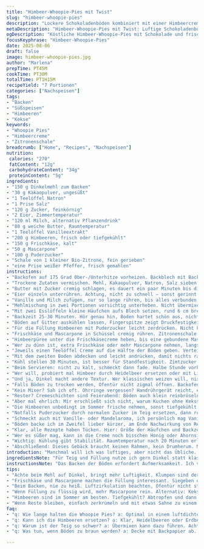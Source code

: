 ```yaml
---
title: "Himbeer-Whoopie-Pies mit Twist"
slug: "himbeer-whoopie-pies"
description: "Lockere Schokoladenböden kombiniert mit einer Himbeercreme, aufgepeppt durch einen Hauch Zitronenschale und ein bisschen weißen Pfeffer. Der Teig wird mit Kakaopulver und Dinkelmehl gemacht, eine kleine Abweichung vom klassischen Weizen, damit es etwas luftiger und weniger kompakt wird. Die Füllung verzichte ich teilweise auf Butter, ersetze sie durch Frischkäse, gibt eine schön frische Note. Wer Fruchtpüree zu flüssig findet, fügt etwas Mascarpone hinzu, damit die Creme standfester bleibt. Wichtig: auf Geräusche achten, wenn die Böden backen. Kein Wackeln, sonst zu feucht. Aroma von dunkler Schokolade trifft auf fruchtige Frische. Leicht klebrig, nicht zäh. Rund 7 Stück aus der Menge. Keine umständlichen Geräte, nur kleine Tricks."
metaDescription: "Himbeer-Whoopie-Pies mit Twist: Luftige Schokoladenböden, Himbeercreme und ein Hauch Zitronenschale – ein Genuss für die Sinne."
ogDescription: "Köstliche Himbeer-Whoopie-Pies mit Schokolade und frischen Aromen – perfekt für besondere Anlässe oder einfach zum Naschen."
focusKeyphrase: "Himbeer-Whoopie-Pies"
date: 2025-08-06
draft: false
image: himbeer-whoopie-pies.jpg
author: "Marlena"
prepTime: PT45M
cookTime: PT30M
totalTime: PT1H15M
recipeYield: "7 Portionen"
categories: ["Nachspeisen"]
tags:
- "Backen"
- "Süßspeisen"
- "Himbeeren"
- "Kekse"
keywords:
- "Whoopie Pies"
- "Himbeercreme"
- "Zitronenschale"
breadcrumb: ["Home", "Recipes", "Nachspeisen"]
nutrition: 
 calories: "270"
 fatContent: "12g"
 carbohydrateContent: "34g"
 proteinContent: "5g"
ingredients:
- "150 g Dinkelmehl zum Backen"
- "30 g Kakaopulver, ungesüßt"
- "1 Teelöffel Natron"
- "1 Prise Salz"
- "120 g Zucker, feinkörnig"
- "2 Eier, Zimmertemperatur"
- "120 ml Milch, alternativ Pflanzendrink"
- "80 g weiche Butter, Raumtemperatur"
- "1 Teelöffel Vanilleextrakt"
- "200 g Himbeeren, frisch oder tiefgekühlt"
- "150 g Frischkäse, kalt"
- "50 g Mascarpone"
- "100 g Puderzucker"
- "Schale von 1 kleiner Bio-Zitrone, fein gerieben"
- "eine Prise weißer Pfeffer, frisch gemahlen"
instructions:
- "Backofen auf 175 Grad Ober-/Unterhitze vorheizen. Backblech mit Backpapier auslegen; keine Angst vor Papierflusen, lieber mit als ohne."
- "Trockene Zutaten vermischen. Mehl, Kakaopulver, Natron, Salz sieben oder mehrfach durchrühren, um Klumpen zu vermeiden."
- "Butter mit Zucker cremig schlagen, es dauert ein paar Minuten bis die Masse heller und fluffig ist. Geduld, lohnt sich zwischendurch mal abschlecken."
- "Eier einzeln unterrühren. Achtung, nicht zu schnell – sonst gerinnt die Masse."
- "Vanille und Milch zufügen, nur so lange rühren, bis alles verbunden ist. Teig wird samtig, leicht dickflüssig."
- "Mehlmischung in zwei Portionen vorsichtig unterheben. Nicht übermixen, sonst wird der Kuchen schwer."
- "Mit zwei Esslöffeln kleine Häufchen aufs Blech setzen, rund 6 cm breit etwa. Zwischen den Häufchen Basis lassen; die breiten sich noch."
- "Backzeit 25-30 Minuten. Hör genau hin, Boden hartet schön aus, nicht mehr klebrig am Zahnstocher. Oberflächen im Ofen knistern leicht, das ist kein Fehler."
- "Böden auf Gitter auskühlen lassen, Fingerspitze zeigt Druckfestigkeit. Noch warm? Fingerabdruck bleibt? Abkühlen lassen."
- "Für die Füllung Himbeeren mit Puderzucker leicht zerdrücken. Nicht komplett pürieren, etwas Struktur behalten."
- "Frischkäse und Mascarpone in Schüssel cremig rühren. Zitronenschale und weißen Pfeffer unterrühren – der Clou, nicht zu scharf oder zittrig. Dezent, macht Spaß."
- "Himbeerpüree unter die Frischkäsecreme heben, bis eine gebundene Masse entsteht. Sollte nicht zu flüssig, sonst geht die Form verloren."
- "Wer zu dünn ist, extra Frischkäse oder mehr Mascarpone nehmen, langsam einarbeiten."
- "Jeweils einen Teelöffel Creme auf die Hälfte der Böden geben. Verteile mit Rückseite des Löffels, vorsichtig, nicht drücken, sonst pattet die Creme aus."
- "Mit dem zweiten Boden abdecken und leicht andrücken, damit nichts rausläuft. Kurz ruhen lassen, Aromen verbinden sich."
- "Kühl stellen 30 Minuten, ist besser für Standfestigkeit. Zimtzucker passt auch gut statt weißem Pfeffer, falls Lieblingsgewürz."
- "Beim Servieren: nicht zu kalt, schmeckt dann fade. Halbe Stunde vorher rausnehmen, so entwickeln die Aromen Charakter."
- "Wer will, probiert mal Himbeer durch Heidelbeer ersetzen oder mit Limettenschale statt Zitrone experimentieren. Frische, trotzdem der üblichen Süße entkommen."
- "Und ja, Dinkel macht andere Textur. Wer klassischen weizen will, nix dagegen. Aber ich mag diese leichtere Variante und das weniger dumpfe Gefühl."
- "Falls Böden zu trocken werden, Ofentür nicht zigmal öffnen. Backofen checken lieber übers Fenster, Luftzug rauszieht Feuchtigkeit zu schnell."
- "Kein Mixer? Sah ich oft. Ohrringe vergessen? Handrührgerät reicht, einfach etwas länger rühren, wichtig: Butter weich."
- "Rester? Cremeschichten sind Feierabend: Böden auch klein reinbröseln, bisschen Sahne obendrauf, 10 Minuten in Kühlschrank. Trifle nearly."
- "Aber mal ehrlich: Mir erschließt sich nicht, warum Kuchen ohne Keksstruktur. Whoopie eben. Wie kleiner Kuchen zum Anfassen, klarer Fall, wobei jeder was anderes erwartet."
- "Die Himbeeren unbedingt im Sommer frische nehmen, sonst tiefgekühlt mit vorher abtropfen lassen. Sonst lahmt die Creme oder zu wässrig."
- "Notfalls Puderzucker durch normalen Zucker im Teig ersetzen, dann ruhig etwas mehr Milch, um Feuchtigkeit reinzubringen. Zucker plus Butter erledigen Geschmack und Textur gut genug."
- "Schmeckt auch mit Vanille- oder Mandelaroma, ich persönlich mag Vanille pur, weil Kakaoteig schon viel Charakter hat."
- "Böden backe ich im Zweifel lieber kürzer, am Ende Nachwirkung von Restwärme beachten. Da wird es noch fester, verschwitztes Innenleben vermeiden."
- "Klar, alle Rezepte haben Tücken. Hier: Größe der Häufchen und Backzeit entscheidend, schmeckt mir sonst zu trocken oder zu matschig."
- "Wer es süßer mag, kann in die Creme noch bisschen Honig oder Ahornsirup rühren. Dezent, nicht übertreiben."
- "Wichtig: Kühlung gibt Stabilität. Raumtemperatur nach 20 Minuten erlaubt, sonst sauer der Frischkäse. Die Konsistenz kann sonst entgleisen, ich spreche aus Erfahrung."
- "Abschließend: Dieses Gebäck braucht keinen Rahmen, kein Drumherum. Mach es, probiere es. Kein großes Tamtam, aber mit Liebe und ein bisschen frechem Pfiff."
introduction: "Manchmal will ich was luftiges, aber nicht das Übliche. Ein Gebäck, das aussieht wie Kuchen, sich aber weich wie Kissen anfühlt. Whoopie Pies bieten mehr als Süßkram - ich experimentiere gern mit Zutaten und Mengen. Himbeeren zu nehmen, ohne die Füllung zu fluten, ist tricky. Mit Zitronenschale und weißem Pfeffer kommt ein unerwarteter Kick rein. Dinkelmehl macht's leichter, vertraue ich seit letzten Malen. Der Trick liegt im Timing, beim Backen nicht zu groß und nicht zu klein werden lassen. ;) Erinnert an kleine Geschichten, die man schnell verschlingt oder langsam genießt. Viel handwerklicher als gedacht. Vom Gefühl heraniert an Tradition, doch neugierig auf Neues. Keine Crème unbedingt nur süß, sondern mit Ecken und Kanten."
ingredientsNote: "Für Teig und Füllung nutze ich gern Dinkel statt klassischen Weizen, das gibt diesen unverwechselbaren Hauch von Leichtigkeit. Den Zucker habe ich angepasst, nicht zu viel, sonst geht die zarte Textur verloren. Wichtig: Butter auf Raumtemperatur bringen, sonst wird der Teig klumpig. Himbeeren einfrieren funktioniert, bitte vorher gut abtropfen lassen, sonst weicht die Creme zu sehr durch. Frischkäse und Mascarpone kombiniere ich für die richtige Balance von Frische und Stabilität. Zitronenschale gibt Aroma und Frische, eine Prise weißer Pfeffer überrascht zwar auf den ersten Blick, bringt aber Spannung. Natron und Kakaopulver standardmäßig, doch ich warte immer auf die richtige Textur und setze eher auf langsames Unterheben, damit der Teig locker bleibt."
instructionsNote: "Das Backen der Böden erfordert Aufmerksamkeit. Ich verlasse mich mehr auf die Haptik als auf die Uhr. Sobald die Böden beim leichten Druck langsam zurückfedern, sind sie fertig. Dabei höre ich auf das leise Knacken im Ofen – ein Zeichen, dass sie trocknen. Wer zu viel rührt, erwischt schnell einen dichten Kuchen statt eines zarten Kekses. Creme langsam und mit Gefühl unterheben, nicht zu schnell, sonst trennt sich die Flüssigkeit. Zwischendurch vorsichtig abschmecken – besonders mit dem Pfeffer. Die Kühlung stabilisiert, also nicht überspringen. Ich lege die Böden vorher auf ein Gitter, so kühlt das Gebäck gleichmäßig ab ohne Schwitzen. Übrigens, wenn der Ofen Heizstäbe hat, nehme ich die unteren für gleichmäßige Hitze. Bodenmischung vor dem Backen ruhig noch mal leicht auflockern, nicht zu lange stehen lassen."
tips:
- "Achte beim Mehl auf Dinkel, bringt mehr Luftigkeit. Klumpen sind der Feind, gut sieben. Sind die Böden krümelig, Test: leicht drücken, sie sollen zurückspringen. Zu lang gebacken? Trocken wird's schnell."
- "Frischkäse und Mascarpone machen die Füllung interessant. Siegeben die perfekte Balance. Achte auf die Temperatur; zu kalt und die Masse wird krümelig, nicht glatt. Zitronenschale bringt Frische, Pfeffer überrascht."
- "Beim Backen, nie zu heiß. Luftzirkulation beachten, Ofentür nicht ständig öffnen. Schau lieber durch die Scheibe. Knistern im Ofen? Gut, da gehen die Feuchtigkeit und Klumpen."
- "Wenn Füllung zu flüssig wird, mehr Mascarpone rein. Alternativ: Keksboden-Strategie, nicht ideal aber funktioniert. Misch braunen Zucker für mehr Karamellgeschmack; süß, aber im Balance."
- "Himbeeren sind im Sommer am besten. Tiefgekühlt? Abtropfen und dann vorsichtig arbeiten. Puderzucker hilft, die Menge im Griff zu behalten, aber auch normaler Zucker tut seinen Dienst."
- "Wenn Reste bleiben, einfach zerkrümeln und mit etwas Sahne zu einem Dessert zusammenbauen. Mixen wird alle Erinnerungen zurückholen. Für Struktur und Spaß, improvisiere mit den verschiedenen Zutaten."
faq:
- "q: Wie lange halten die Whoopie Pies? a: Optimal in einem luftdichten Behälter für bis zu 3 Tage. Oft besser frisch, aber alternativ in den Kühlschrank für 5 Tage."
- "q: Kann ich die Himbeeren ersetzen? a: Klar, Heidelbeeren oder Erdbeeren funktionieren. Auch Zitrusfrüchte wie Limette sind interessant. Vergiss die Struktur nicht – pürieren nur leicht."
- "q: Warum ist der Teig so schwer? a: Übermixen kann dazu führen. Achte beim Rühren, sanft bleibt er locker. Wenn klumpig, das nächste Mal langsamer unterheben."
- "q: Was tun, wenn Böden zu braun werden? a: Decke mit Backpapier ab. Ein Tr Trick; gleichmäßiger backen und nicht verbrennen. Temperatur im Ofen kontrollieren ist wichtig."

---
```

